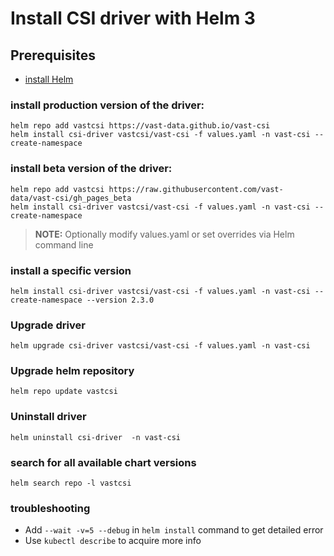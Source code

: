 # Install CSI driver with Helm 3

## Prerequisites
 - [install Helm](https://helm.sh/docs/intro/quickstart/#install-helm)


### install production version of the driver:
```console
helm repo add vastcsi https://vast-data.github.io/vast-csi
helm install csi-driver vastcsi/vast-csi -f values.yaml -n vast-csi --create-namespace
```

### install beta version of the driver:
```console
helm repo add vastcsi https://raw.githubusercontent.com/vast-data/vast-csi/gh_pages_beta
helm install csi-driver vastcsi/vast-csi -f values.yaml -n vast-csi --create-namespace
```

> **NOTE:** Optionally modify values.yaml or set overrides via Helm command line 


### install a specific version
```console
helm install csi-driver vastcsi/vast-csi -f values.yaml -n vast-csi --create-namespace --version 2.3.0
```

### Upgrade driver
```console
helm upgrade csi-driver vastcsi/vast-csi -f values.yaml -n vast-csi
```

### Upgrade helm repository
```console
helm repo update vastcsi
```

### Uninstall driver
```console
helm uninstall csi-driver  -n vast-csi
```

### search for all available chart versions
```console
helm search repo -l vastcsi
```

### troubleshooting
 - Add `--wait -v=5 --debug` in `helm install` command to get detailed error
 - Use `kubectl describe` to acquire more info
